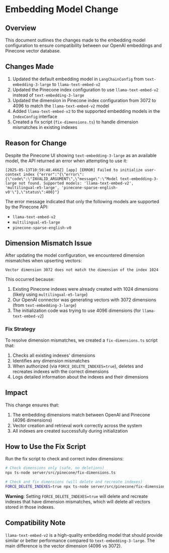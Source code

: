 # Embedding Model Change

## Overview

This document outlines the changes made to the embedding model configuration to ensure compatibility between our OpenAI embeddings and Pinecone vector database.

## Changes Made

1. Updated the default embedding model in `LangChainConfig` from `text-embedding-3-large` to `llama-text-embed-v2`
2. Updated the Pinecone index configuration to use `llama-text-embed-v2` instead of `text-embedding-3-large`
3. Updated the dimension in Pinecone index configuration from 3072 to 4096 to match the `llama-text-embed-v2` model
4. Added `llama-text-embed-v2` to the supported embedding models in the `IndexConfig` interface
5. Created a fix script (`fix-dimensions.ts`) to handle dimension mismatches in existing indexes

## Reason for Change

Despite the Pinecone UI showing `text-embedding-3-large` as an available model, the API returned an error when attempting to use it:

```
[2025-05-13T10:59:48.466Z] [app] [ERROR] Failed to initialize user-context index {"error":"{\"error\":{\"code\":\"INVALID_ARGUMENT\",\"message\":\"Model text-embedding-3-large not found. Supported models: 'llama-text-embed-v2', 'multilingual-e5-large', 'pinecone-sparse-english-v0'\"},\"status\":400}"}
```

The error message indicated that only the following models are supported by the Pinecone API:
- `llama-text-embed-v2`
- `multilingual-e5-large`
- `pinecone-sparse-english-v0`

## Dimension Mismatch Issue

After updating the model configuration, we encountered dimension mismatches when upserting vectors:

```
Vector dimension 3072 does not match the dimension of the index 1024
```

This occurred because:
1. Existing Pinecone indexes were already created with 1024 dimensions (likely using `multilingual-e5-large`)
2. Our OpenAI connector was generating vectors with 3072 dimensions (from `text-embedding-3-large`)
3. The initialization code was trying to use 4096 dimensions (for `llama-text-embed-v2`)

### Fix Strategy

To resolve dimension mismatches, we created a `fix-dimensions.ts` script that:
1. Checks all existing indexes' dimensions
2. Identifies any dimension mismatches
3. When authorized (via `FORCE_DELETE_INDEXES=true`), deletes and recreates indexes with the correct dimensions
4. Logs detailed information about the indexes and their dimensions

## Impact

This change ensures that:

1. The embedding dimensions match between OpenAI and Pinecone (4096 dimensions)
2. Vector creation and retrieval work correctly across the system
3. All indexes are created successfully during initialization

## How to Use the Fix Script

Run the fix script to check and correct index dimensions:

```bash
# Check dimensions only (safe, no deletions)
npx ts-node server/src/pinecone/fix-dimensions.ts

# Check and fix dimensions (will delete and recreate indexes)
FORCE_DELETE_INDEXES=true npx ts-node server/src/pinecone/fix-dimensions.ts
```

**Warning**: Setting `FORCE_DELETE_INDEXES=true` will delete and recreate indexes that have dimension mismatches, which will delete all vectors stored in those indexes.

## Compatibility Note

`llama-text-embed-v2` is a high-quality embedding model that should provide similar or better performance compared to `text-embedding-3-large`. The main difference is the vector dimension (4096 vs 3072). 